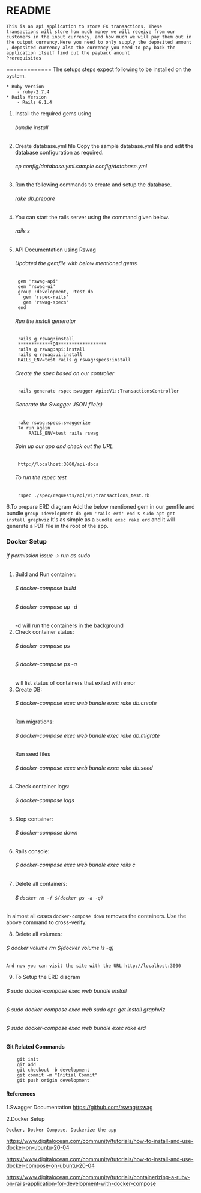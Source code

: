 # README
	This is an api application to store FX transactions. These transactions will store how much money we will receive from our customers in the input currency, and how much we will pay them out in the output currency.Here you need to only supply the deposited amount , deposited currency also the currency you need to pay back the application itself find out the payback amount
	Prerequisites
=============
The setups steps expect following to be installed on the system.

	* Ruby Version
		- ruby-2.7.4
	* Rails Version
		- Rails 6.1.4
1.  Install the required gems using
    ######  bundle install
2. Create database.yml file Copy the sample database.yml file and edit the database configuration as required.
    ######  cp config/database.yml.sample config/database.yml
3. Run the following commands to create and setup the database.
    ######		rake db:prepare	
4. You can start the rails server using the command given below.
    ######  rails s
5. API Documentation using Rswag
    ###### Updated the gemfile with below mentioned gems
		gem 'rswag-api'
		gem 'rswag-ui'
		group :development, :test do
		  gem 'rspec-rails'
		  gem 'rswag-specs'
		end
	###### Run the install generator
		rails g rswag:install
	    *************OR******************
		rails g rswag:api:install
		rails g rswag:ui:install
		RAILS_ENV=test rails g rswag:specs:install
    ###### Create the spec based on our controller
		rails generate rspec:swagger Api::V1::TransactionsController
	###### Generate the Swagger JSON file(s)
		rake rswag:specs:swaggerize
		To run again
			RAILS_ENV=test rails rswag
	###### Spin up our app and check out the URL 
		http://localhost:3000/api-docs
	###### To run the rspec test 
		rspec ./spec/requests/api/v1/transactions_test.rb
6.To prepare ERD diagram
	Add the below mentioned gem in our gemfile and bundle
		```
			group :development do
	 		 gem 'rails-erd'
			end
			$ sudo apt-get install graphviz
		```
		It's as simple as a ```bundle exec rake erd``` and it will generate a PDF file in the root of the app.
### Docker Setup
###### If permission issue -> run as sudo
1. Build and Run container:
	###### $ docker-compose build
    ###### $ docker-compose up -d
    -d will run the containers in the background
2. Check container status:
    ###### $ docker-compose ps
    ###### $ docker-compose ps -a 
    will list status of containers that exited with error
3. Create DB:
    ###### $ docker-compose exec web bundle exec rake db:create
    Run migrations:
    ###### $ docker-compose exec web bundle exec rake db:migrate
    Run seed files
    ###### $ docker-compose exec web bundle exec rake db:seed
4. Check container logs:
    ###### $ docker-compose logs
5. Stop container:
    ###### $ docker-compose down
6. Rails console:
    ###### $ docker-compose exec web bundle exec rails c
7. Delete all containers:
    ###### $ ```docker rm -f $(docker ps -a -q)```
In almost all cases ```docker-compose down```  removes the containers. Use the above command to cross-verify.

8. Delete all volumes:
###### $ docker volume rm $(docker volume ls -q)
	And now you can visit the site with the URL http://localhost:3000
9. To Setup the ERD diagram 

###### $ sudo docker-compose exec web bundle install

###### $ sudo docker-compose exec web sudo apt-get install graphviz

###### $ sudo docker-compose exec web bundle exec rake erd
#### Git Related Commands
		git init 
		git add .
		git checkout -b development
		git commit -m "Initial Commit"
		git push origin development
#### References

1.Swagger Documentation
		https://github.com/rswag/rswag

2.Docker Setup
	
	Docker, Docker Compose, Dockerize the app    
https://www.digitalocean.com/community/tutorials/how-to-install-and-use-docker-on-ubuntu-20-04

https://www.digitalocean.com/community/tutorials/how-to-install-and-use-docker-compose-on-ubuntu-20-04

https://www.digitalocean.com/community/tutorials/containerizing-a-ruby-on-rails-application-for-development-with-docker-compose

